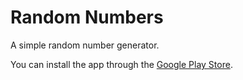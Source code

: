 # Random Numbers
A simple random number generator.

You can install the app through the [Google Play Store](https://play.google.com/store/apps/details?id=com.ingoox.random).
